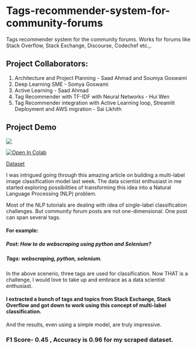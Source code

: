 # Tags-recommender-system-for-community-forums
Tags recommender system for the community forums. Works for forums like Stack Overflow, Stack Exchange, Discourse, Codechef etc.,.  

## Project Collaborators:
1. Architecture and Project Planning - Saad Ahmad and Soumya Goswami
2. Deep Learning SME - Somya Goswami
3. Active Learning - Saad Ahmad
4. Tag Recommender with TF-IDF with Neural Networks - Hui Wen
5. Tag Recommender integration with Active Learning loop, Streamlit Deployment and AWS migration - Sai Likhith
## Project Demo

![](./demo-C.gif)

[![Open In Colab](https://colab.research.google.com/assets/colab-badge.svg)](https://colab.research.google.com/github/sailikhithk/Tags-recommender-system-for-community-forums)

[Dataset](./webscraping_stack4.xlsx)

I was intrigued going through this amazing article on building a multi-label image classification model last week. The data scientist enthusiast in me started exploring possibilities of transforming this idea into a Natural Language Processing (NLP) problem.

Most of the NLP tutorials are dealing with idea of single-label classification challenges. But community forum posts are not one-dimensional. One post can span several tags. 

#### For example: 

##### Post: How to do webscraping using python and Selenium? 
##### Tags: webscraping, python, selenium.

In the above scenerio, three tags are used for classification. Now THAT is a challenge, I would love to take up and embrace as a data scientist enthusiast. 

#### I extracted a bunch of tags and topics from Stack Exchange, Stack Overflow and got down to work using this concept of multi-label classification. 

And the results, even using a simple model, are truly impressive.

### F1 Score- 0.45 , Accuracy is 0.96 for my scraped dataset. 


